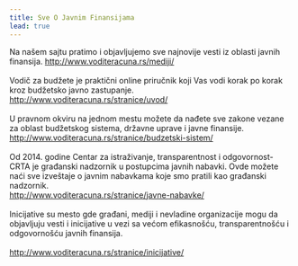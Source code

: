 ```yaml
---
title: Sve O Javnim Finansijama
lead: true
---
```


<div class="justify">
Na našem sajtu pratimo i objavljujemo sve najnovije vesti iz oblasti javnih finansija.
<a href="http://www.voditeracuna.rs/mediji/2015/06/10/DRI-Op%C5%A1tine-ispla%C4%87uju-ve%C4%87e-plate/">http://www.voditeracuna.rs/mediji/ </a>
<br/> <br/>
Vodič za budžete je praktični online priručnik koji Vas vodi korak po korak kroz budžetsko javno zastupanje.<br/>
<a href="http://www.voditeracuna.rs/stranice/uvod/"> http://www.voditeracuna.rs/stranice/uvod/ </a>
<br/><br/>
U pravnom okviru na jednom mestu možete da nađete sve zakone vezane za oblast budžetskog sistema, državne uprave i javne finansije. <br/>
<a href="http://www.voditeracuna.rs/stranice/budzetski-sistem/"> http://www.voditeracuna.rs/stranice/budzetski-sistem/ </a>
 <br/><br/>
Od 2014. godine Centar za istraživanje, transparentnost i odgovornost- CRTA je građanski nadzornik u postupcima javnih nabavki. Ovde možete naći sve izveštaje o javnim nabavkama koje smo pratili kao građanski nadzornik.<br/>
<a href="http://www.voditeracuna.rs/stranice/javne-nabavke/"> http://www.voditeracuna.rs/stranice/javne-nabavke/ </a>
 <br/><br/>
Inicijative su mesto gde građani, mediji i nevladine organizacije mogu da objavljuju vesti i inicijative u vezi sa većom efikasnošću, transparentnošću i odgovornošću javnih finansija.<br/><br/>
<a href="http://www.voditeracuna.rs/stranice/inicijative/"> http://www.voditeracuna.rs/stranice/inicijative/ </a><br/><br/>
</div>
